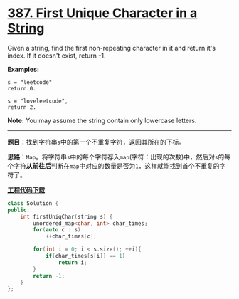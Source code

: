 # [387. First Unique Character in a String](https://leetcode.com/problems/first-unique-character-in-a-string/)

Given a string, find the first non-repeating character in it and return it's index. If it doesn't exist, return -1.

**Examples:**

```
s = "leetcode"
return 0.

s = "loveleetcode",
return 2.
```

**Note:** You may assume the string contain only lowercase letters.

-----

**题目**：找到字符串`s`中的第一个不重复字符，返回其所在的下标。

**思路**：`Map`。将字符串`s`中的每个字符存入`map`(字符：出现的次数)中，然后对`s`的每个字符**从前往后**判断在`map`中对应的数量是否为`1`，这样就能找到首个不重复的字符了。

[**工程代码下载**](https://github.com/shenkh/leetcode)

```cpp
class Solution {
public:
    int firstUniqChar(string s) {
        unordered_map<char, int> char_times;
        for(auto c : s)
            ++char_times[c];

        for(int i = 0; i < s.size(); ++i){
            if(char_times[s[i]] == 1)
                return i;
        }
        return -1;
    }
};
```
